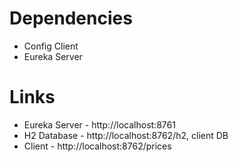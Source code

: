 # Dependencies
- Config Client
- Eureka Server

# Links
- Eureka Server - http://localhost:8761
- H2 Database - http://localhost:8762/h2, client DB
- Client - http://localhost:8762/prices